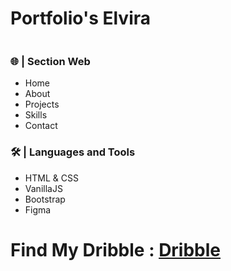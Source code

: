 # Portfolio's Elvira
<img src="https://raw.githubusercontent.com/elvirafimansyah/portfolio/master/img/pt.png" alt="">

### 🌐 | Section Web
- Home
- About 
- Projects
- Skills
- Contact

### 🛠️ | Languages and Tools
- HTML & CSS
- VanillaJS
- Bootstrap
- Figma

# Find My Dribble : <a href="https://dribbble.com/ElviraFir">Dribble</a>
